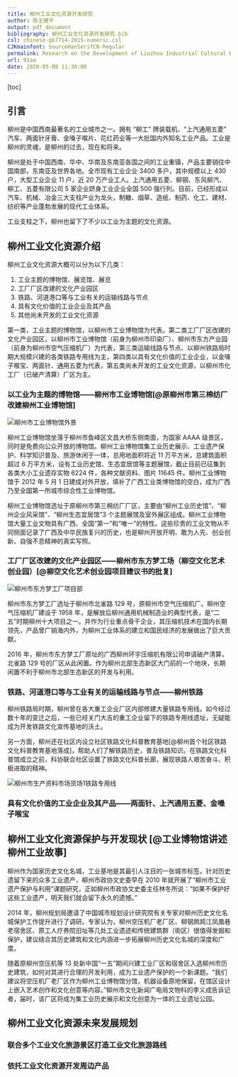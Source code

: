 ```yaml
---
title: 柳州工业文化资源开发研究
author: 陈王健平
output: pdf_document
bibliography: 柳州工业文化资源开发研究.bib
csl: chinese-gb7714-2015-numeric.csl
CJKmainfont: SourceHanSerifCN-Regular
permalink: Research on the Development of Liuzhou Industrial Cultural Resources/
url: 91aa
date: 2020-05-08 11:30:00
---
```


[toc]

## 引言

柳州是中国西南最著名的工业城市之一。拥有 “柳工” 牌装载机、“上汽通用五菱” 汽车、两面针牙膏、金嗓子喉片、花红药业等一大批国内外知名工业产品。工业是柳州的灵魂，是柳州的过去，现在和将来。

柳州是处于中国西南、华中、华南及东南亚各国之间的工业重镇，产品主要销往中国南部，东南亚及世界各地。全市现有工业企业 3400 多户，其中规模以上 430 户，大型工业企业 11 户，近 20 万产业工人。上汽通用五菱、柳钢、东风柳汽、柳工、五菱有限公司 5 家企业跻身工业企业全国 500 强行列。目前，已经形成以汽车、机械、冶金三大支柱产业为龙头，制糖、烟草、造纸、制药、化工、建材、纺织等产业蓬勃发展的现代工业体系。

工业支柱之下，柳州也留下了不少以工业为主题的文化资源。

## 柳州工业文化资源介绍

柳州工业文化资源大概可以分为以下几类：

1. 工业主题的博物馆、展览馆、展览
2. 工厂厂区改建的文化产业园区
3. 铁路、河道港口等与工业有关的运输线路与节点
4. 具有文化价值的工业企业及其产品
5. 其他尚未开发的工业文化资源

第一类，工业主题的博物馆，以柳州市工业博物馆为代表。第二类工厂厂区改建的文化产业园区，以柳州市工业博物馆（前身为柳州市印染厂）、柳州市东方产业园（前身为柳州市空气压缩机厂）为代表，第三类运输线路与节点、以柳州铁路局时期大规模兴建的各类铁路专用线为主，第四类以具有文化价值的工业企业，以金嗓子喉宝、两面针、通用五菱为代表，第五类尚未开发的工业文化资源，以柳州市化工厂（已破产清算）厂区为主。

### 以工业为主题的博物馆——柳州市工业博物馆[@原柳州市第三棉纺厂改建柳州工业博物馆]

![柳州市工业博物馆外景](https://imgur.lzmun.com/picgo/20191018230600.jpg)

柳州工业博物馆坐落于柳州市鱼峰区文昌大桥东侧南面，为国家 AAAA 级景区，同时是免费向公众开放的博物馆。柳州工业博物馆集工业历史展示、工业遗产保护、科学知识普及、旅游休闲于一体，总用地面积将近 11 万平方米，总建筑面积超过 6 万平方米，设有工业历史馆、生态宜居馆等主题展馆，截止目前已征集到各类大小工业遗存实物 6224 件，各种文献资料、图片 11645 件。柳州工业博物馆于 2012 年 5 月 1 日建成对外开放，填补了广西工业类博物馆的空白，成为广西乃至全国第一所城市综合性工业博物馆。

柳州工业博物馆选址于原柳州市第三棉纺厂厂区，主要由“柳州工业历史馆”、“柳州企业风采馆”、“柳州生态宜居馆”3 个主题展馆及室外展区组成。柳州工业博物馆大量工业文物具有广西、全国“第一”和“唯一”的特性。这些珍贵的工业文物从不同侧面记录了广西及中华民族复兴的历史，也是柳州开放开明、敢为人先、创业创新、自强不息精神的真实写照。

### 工厂厂区改建的文化产业园区——柳州市东方梦工场（柳空文化艺术创业园）[@柳空文化艺术创业园项目建议书的批复]

![柳州市东方梦工厂项目部](https://imgur.lzmun.com/picgo/20200406230417.jpeg)

柳州市东方梦工厂选址于柳州市北雀路 129 号，原柳州市空气压缩机厂。柳州空气压缩机厂建设于 1958 年，是解放后柳州通用机械制造业的典型代表，是“二五”时期柳州十大项目之一。并作为行业重点骨干企业，其压缩机技术在国内长期领先，产品曾广销海内外，为柳州工业体系的建立和国民经济的发展做出了巨大贡献。

2016 年，柳州市东方梦工厂原址的广西柳州环宇压缩机有限公司申请破产清算，北雀路 129 号的厂区从此闲置。作为柳州北部生态新区大门前的一个地块，长期闲置不利于柳州市北部生态新区的开发与利用。

### 铁路、河道港口等与工业有关的运输线路与节点——柳州铁路

柳州铁路局时期，柳州曾在各大重工企业厂区内部修建大量铁路专用线。如今经过数十年的变迁之后，一些已经关门大吉的重工企业留下的铁路专用线遗址，无疑能成为开发铁路文化宣传基地的沃土。

另一方面，柳州还在社区内设立社区铁路文化科普教育基地[@柳州首个社区铁路文化科普教育基地落成]，帮助人们了解铁路历史，普及铁路知识。在铁路文化科普馆成立之前，科协联合社区设置了铁路文化科普长廊，展现铁路人艰苦奋斗、积极进取的精神。

![柳州市生产资料市场货场1铁路专用线](https://imgur.lzmun.com/picgo/20200125234219.jpg)

### 具有文化价值的工业企业及其产品——两面针、上汽通用五菱、金嗓子喉宝

## 柳州工业文化资源保护与开发现状 [@工业博物馆讲述柳州工业故事]

柳州作为国家历史文化名城，工业基地是其最引人注目的一张城市标签。针对历史遗留下来的众多工业遗产，柳州市政协文史委早在 2010 年就开展了“柳州市工业遗产保护与利用”课题研究，正如柳州市政协文史委主任林冬所说：“如果不保护好这些工业遗产，明天我们就会留下永久的遗憾。”

2014 年，柳州规划局邀请了中国城市规划设计研究院有关专家对柳州历史文化名城保护工作提升进行了调研。专家认为，柳州空压机厂老厂区、柳钢鹧鸪江凤凰巷老宿舍区、原工人疗养院旧址等几处工业遗迹和传统建筑群（街区）很值得发掘和保护，建议结合其历史建筑和文化内涵进一步拓展柳州历史文化名城的深度和广度。

随着原柳州空压机等 13 处新中国“一五”期间兴建工业厂区和宿舍区入选柳州市历史建筑，如何对其进行合理的开发利用，成为工业遗产保护的一个新课题。“我们建议将空压机厂老厂区作为柳州工业博物馆分馆，机器设备原地保留，在馆区设计上嵌入艺术创作和文化创意等内容。”柳州市文化新闻广电局文物科的李义成告诉记者，届时，该厂区将成为集工业历史展示和文化创意为一体的工业遗址公园。

## 柳州工业文化资源未来发展规划

### 联合多个工业文化旅游景区打造工业文化旅游路线

### 依托工业文化资源开发周边产品
